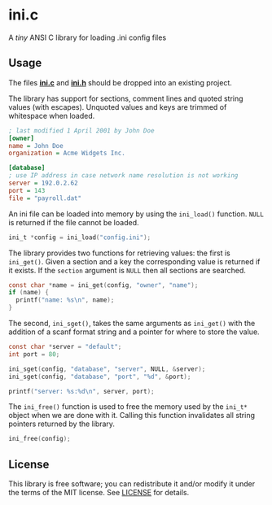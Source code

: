 
# ini.c
A *tiny* ANSI C library for loading .ini config files

## Usage
The files **[ini.c](src/ini.c?raw=1)** and **[ini.h](src/ini.h?raw=1)** should
be dropped into an existing project.

The library has support for sections, comment lines and quoted string values
(with escapes). Unquoted values and keys are trimmed of whitespace when loaded.

```ini
; last modified 1 April 2001 by John Doe
[owner]
name = John Doe
organization = Acme Widgets Inc.

[database]
; use IP address in case network name resolution is not working
server = 192.0.2.62     
port = 143
file = "payroll.dat"
```

An ini file can be loaded into memory by using the `ini_load()` function.
`NULL` is returned if the file cannot be loaded.
```c
ini_t *config = ini_load("config.ini");
```

The library provides two functions for retrieving values: the first is
`ini_get()`. Given a section and a key the corresponding value is returned if
it exists. If the `section` argument is `NULL` then all sections are searched.
```c
const char *name = ini_get(config, "owner", "name");
if (name) {
  printf("name: %s\n", name);
}
```

The second, `ini_sget()`, takes the same arguments as `ini_get()` with the
addition of a scanf format string and a pointer for where to store the value.
```c
const char *server = "default";
int port = 80;

ini_sget(config, "database", "server", NULL, &server);
ini_sget(config, "database", "port", "%d", &port);

printf("server: %s:%d\n", server, port);
```

The `ini_free()` function is used to free the memory used by the `ini_t*`
object when we are done with it. Calling this function invalidates all string
pointers returned by the library.
```c
ini_free(config);
```


## License
This library is free software; you can redistribute it and/or modify it under
the terms of the MIT license. See [LICENSE](LICENSE) for details.
